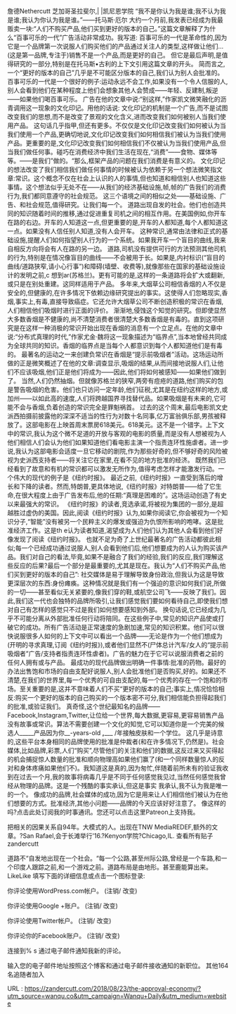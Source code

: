詹德Nethercutt 
 芝加哥圣拉斐尔,| |凯尼恩学院 
 “我不是你认为我是谁;我不认为我是谁;我认为你认为我是谁。”——托马斯·厄尔 
 大约一个月前,我发表已经成为我最贩卖一块:“人们不购买产品,他们买到更好的版本的自己。”这篇文章解释了为什么“百事可乐的一代”广告活动非常成功。我写道: 
 百事可乐的一代是革命性的,因为它是一个品牌第一次说服人们购买他们的产品通过关注人的类型,这样做让他们…(这是第一品牌,专注于)销售不是一个产品,而是更好的自己。 
 但它是最后声明,是值得研究的一部分,特别是在托马斯•古利的上下文引用这篇文章的开头。 
 简而言之,一个“更好的版本的自己”几乎是不可能区分版本的自己,我们认为别人会批准的。百事可乐的一代是一个很好的例子:运动永远不会工作,如果没有一个令人信服的人,别人会看到他们在某种程度上他们会想象其他人会赞成——年轻、反建制,叛逆——如果他们喝百事可乐。 
 广告在他的文章中说:“别这样,”作家凯文微笑融化的沥青调用这一现象的文化印记。用他的话说: 
 文化印记的机制是一个广告,而不是试图改变我们的思想,而不是改变了景观的文化含义,进而改变我们如何被别人当我们使用产品。 
 这句话几乎指甲,但还有更多。不仅仅是文化印记改变我们如何被认为当我们使用一个产品,更确切地说,文化印记改变我们如何相信我们被认为当我们使用产品。更重要的是,文化印记改变我们如何相信我们不仅被认为当我们使用产品,但当我们做任何事。碰巧在消费经济中我们生活在现在,“消费”——食物、媒体等等。——是我们”做的。“那么,框架产品的问题在我们消费是有意义的。 
 文化印记的想法改变了我们相信我们做任何事情的时候被认为依赖于另一个想法微笑指文章:常识。这个概念不仅在社会上认识的人的事情,但也知道和相信别人也知道这些事情。这个想法似乎无处不在——从我们的经济基础设施,帧,帧的广告我们的消费行为,我们都同意遵守的社会规范。 
 这三个语境之间的相似之处——基础设施、广告、和社会规范,值得研究。让我们每一个。 
 道路出现自发的社会。他们也创造共同的知识随着时间的推移,通过促进重复司机之间的相互作用。在美国例如,你开车在路的右边。开车的人知道这一点,但更重要的是,开车的人都知道,每个人都知道这一点。如果没有人信任别人知道,没有人会开车。 
 这种常识,通常由法律和正式的基础设施,提醒人们如何指望别人行为的一个系统。如果我开车一个盲目的曲线,我来自相反方向将会有人在路的另一边。 
 道路,司机没有提供可行的方法预测其他司机的行为,特别是在情况像盲目的曲线——不会被用于长。如果是,内衬标识(“盲目的曲线/道路狭窄,请小心行事”)和障碍(墙壁、收费等),就像那些在国家的基础设施设计的发明之前,c 
 想到ar(苏格兰)。更有可能的是,这样的一条道路将会扩大或翻新,或只是在别处重建。这同样适用于产品。 
 多年来,大烟草公司相信香烟的人不仅是安全的,但健康的,在许多情况下依赖边缘研究提出的事实。这使得人们忽略现实,香烟,事实上,有毒,直接导致癌症。它还允许大烟草公司不断创造积极的常识在香烟,人们相信他们吸烟时进行正面的评价。 
 渐渐地,侵蚀这个知觉的研究。但即使显然大多数香烟是不健康的,尚不清楚消费者很清楚大多数香烟是有毒的。直到这项研究是在这样一种消极的常识开始出现在香烟的消息有一个立足点。在他的文章中说:“分布式真理的时代,”作家尤金·魏将这一现象描述为“临界点”,当本地曾经共同成为全球共同的知识。香烟的临界点是当每个人都意识到每个人都知道他们是有毒的。 
 最著名的运动之一来创建负常识在香烟是“提示前吸烟者”活动。这场运动所做的正是微笑概述了在他的文章:调查显示,吸烟的结果,从而间接地说服人们,让他们不应该吸烟,他们正是他们将成为——因此,他们将如何被感知——如果他们做到了。 
 当然,人们仍然抽烟。但就像苏格兰的狭窄,两旁有痘疮的道路,他们购买的包是警告吸烟的危害。他们也只访问一定年龄,他们征税,尤其是在纽约这样的地方,或加州——以如此高的速度,人们将跨越国界寻找替代品。如果吸烟是有未来的,它可能不会与香烟,负着创造的常识完全是罪魁祸首。 
 过去的这个周末,最后电影凯文史派西拍摄前披露他的深深不适当的性行为对数十名同事,亿万富翁俱乐部,男孩被释放了。这部电影在上映首周末票房618美元。618美元。这不是一个错字。上下文中的常识,我认为这个微不足道的开放与客观的电影的质量,而是没有人想被视为人他们相信人们会认为他们如果知道他们看电影主演一个指责连环性施虐者。进一步说,我认为这部电影会适度一旦它移动的剧院,作为那些好奇的,但不够好奇的风险被视为史派西支持者——将关注它在家里,在看不见的地方批准的经济。 
 既然我们已经看到了故意和有机的常识都可以激发无所作为,值得考虑怎样才能激发行动。一个伟大的现代的例子是《纽约时报》。 
 最近之前,《纽约时报》一直受到落后的增长和下降的读者。然而,特朗普,更具体地说,《纽约时报》对特朗普——给了它生命,在很大程度上由于广告发布后,他的任期:“真理是困难的”。这场运动创造了有史以来最强大的常识。 
 《纽约时报》的读者,竞选承诺,将被视为集团的一部分,是超越胜过虚伪的美国。因此,阅读《纽约时报》认为,如果你阅读它,你会被视为一个知识分子,“智能”没有被另一个民粹主义的爆发或强迫为仇恨所影响的咆哮。这是批准经济工作。这是th 
 e认为读者知道,渴望成为人们他们认为其他人会看到他们好像发现了阅读《纽约时报》。 
 也就不足为奇了上世纪最著名的广告活动都彼此相似;每一个已经成功通过说服人,别人会看到他们后,他们想要成为的人认为购买该产品。我们对自己的看法,毕竟,如果不是融合了我们的经验,我们的反应,我们理解这些反应的后果?最后一个部分是最重要的,尤其是现在。我认为“人们不购买产品,他们买到更好的版本的自己”: 
 社交媒体是易于理解导致身份政治,但我认为这是导致更深层次的东西:身份瘫痪。这种情况就是我们有一个强迫的意识如何我们说,所做的一切——甚至看似无关紧要的,像我们穿的鞋,或航空公司飞——反映了我们。因此,我们这一代也会独特的品牌所吸引,让我们感觉我们要如何看待自己,即使我们想对自己有怎样的感觉只不过是我们如何想要感知到外部。 
 换句话说,它已经成为几乎不可能分离从外部批准任何行动将陪同。在这些例子中,常见的知识产品使或打破它的成功。所有广告活动是正常速度的急剧加速,常见的知识积累。他们可以很快说服很多人如何的上下文中可以看出一个品牌——无论是作为一个他们想成为(开明的寻求真理,订阅《纽约时报》),或者他们显然不(尸体总计汽车/女人的“提示前吸烟者”广告/支持者指责连环性虐者)。广告的魅力在于它可以说服消费者之前的任何人拥有或与产品。 
 最成功的现代品牌做出明确一件事情:批准的药物。最好的办法出售饱和市场的自由支配好说服人,别人会批准他们是否购买,好的。如果还不清楚,在我们的世界里,每一个优秀的可自由支配的,每一个优秀的存在一个饱和的市场。至关重要的是,这并不意味着人们不买“更好的版本的自己;事实上,情况恰恰相反:购买一个更好的版本的自己购买的一个版本密不可分,我们相信能负担得起我们的批准,或验证我们。 
 真奇怪,这个世纪最知名的品牌——Facebook,Instagram,Twitter,让位给一个世界,每大数据,更容易,更容易销售产品没有故事或常识。算法不需要创建一个文化的知觉,它可以知道你是一个完美的候选人_____产品因为你__-years-old __,_____ /年接触皮肤和一个学位。 
 这几乎是诗意的,这些平台本身相同的品牌使用的批准是仲裁者(和在许多情况下,仍然是)。社会媒体,比如品牌,彩票,人们“购买”,尽管他们的关注和他们的数据,这反过来又买得起的机会捕捉惊人数量的批准和顺向物理高如果他们赢了(和一个同样数量惊人的反对和身体疼痛如果他们不)。我知道这是真的,因为匆忙,伴随着前所未有的验证我收到在过去一个月,我的故事将病毒几乎是不同于任何感觉我见过,当然任何感觉我曾经从物理的品牌。这是一个残酷的事实承认,但这是事实 
 我承认,我不认为我是唯一的一个。 
 像成功的品牌,社会媒体的成功,因为它是用来让人们相信他们被认为在他们想要的方式。批准经济,其他小问题——品牌的今天应该好好注意了。 
 像这样的吗?点击此处订阅我的时事通讯。您还可以点击这里Patreon上支持我。 
  
 把相关的因果关系自94年。大模式的人。出现在TNW MediaREDEF,额外的文章。?San Rafael,会于长滩举行'16.?Kenyon学院?Chicago,IL. 
 查看所有贴子zandercutt 
  
 道路不“自发地出现在一个社会。“每一个公路,甚至州际公路,曾经是一个车路,和一个印度人跟踪之前,和一个游戏之前。道路布局是由地形。甚至鹿能算出来。 
 LikeLike 
 填写下面的详细信息或点击一个图标登录: 
  
  
 你评论使用WordPress.com帐户。 
 (注销/ 
 改变) 
  
  
  
  
  
 你评论使用Google +账户。 
 (注销/ 
 改变) 
  
  
  
  
  
 你评论使用Twitter帐户。 
 (注销/ 
 改变) 
  
  
  
  
  
 你评论你的Facebook账户。 
 (注销/ 
 改变) 
  
  
  
 连接到% s 
 通过电子邮件通知我新的评论。 
  
  
  
  
  
 输入您的电子邮件地址按照这个博客和通过电子邮件接收通知的新职位。 
 其他164名追随者加入 
  
  
  
  
  
  
  
  
  
  
   
  URL : https://zandercutt.com/2018/08/23/the-approval-economy/?utm_source=wanqu.co&utm_campaign=Wanqu+Daily&utm_medium=website